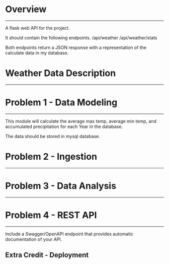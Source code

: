# Overview
--------
A flask web API for the project.

It should contain the following endpoints.
/api/weather
/api/weather/stats

Both endpoints return a JSON response
with a representation of the calculate data in my database.


# Weather Data Description
------------------------



# Problem 1 - Data Modeling
-------------------------
This module will calculate the average max temp, average min temp,
and accumulated precipitation for each Year in the database.

The data should be stored in mysql database.

# Problem 2 - Ingestion
---------------------

# Problem 3 - Data Analysis
-------------------------

# Problem 4 - REST API
--------------------

Include a Swagger/OpenAPI endpoint that provides automatic documentation of your API.

Extra Credit - Deployment
-------------------------

